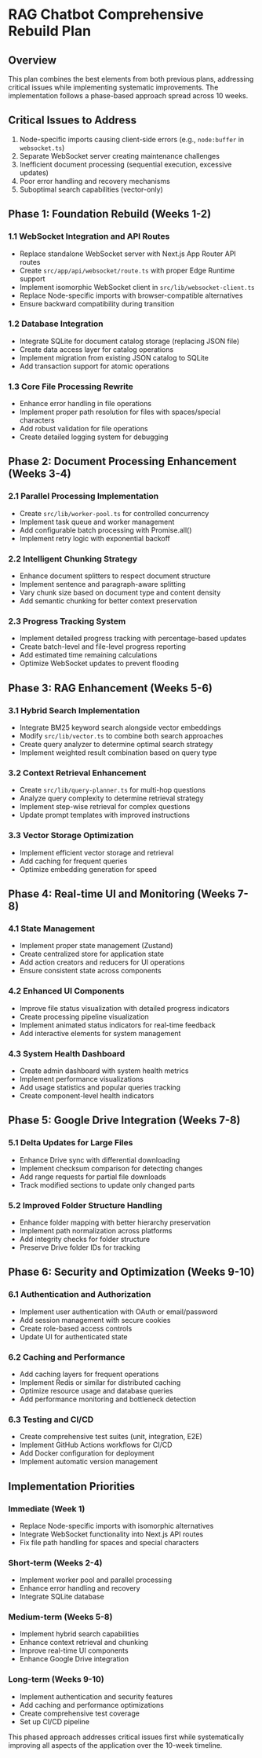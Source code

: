 # RAG Chatbot Comprehensive Rebuild Plan

## Overview
This plan combines the best elements from both previous plans, addressing critical issues while implementing systematic improvements. The implementation follows a phase-based approach spread across 10 weeks.

## Critical Issues to Address
1. Node-specific imports causing client-side errors (e.g., `node:buffer` in `websocket.ts`)
2. Separate WebSocket server creating maintenance challenges
3. Inefficient document processing (sequential execution, excessive updates)
4. Poor error handling and recovery mechanisms
5. Suboptimal search capabilities (vector-only)

## Phase 1: Foundation Rebuild (Weeks 1-2)

### 1.1 WebSocket Integration and API Routes
- Replace standalone WebSocket server with Next.js App Router API routes
- Create `src/app/api/websocket/route.ts` with proper Edge Runtime support
- Implement isomorphic WebSocket client in `src/lib/websocket-client.ts`
- Replace Node-specific imports with browser-compatible alternatives
- Ensure backward compatibility during transition

### 1.2 Database Integration
- Integrate SQLite for document catalog storage (replacing JSON file)
- Create data access layer for catalog operations
- Implement migration from existing JSON catalog to SQLite
- Add transaction support for atomic operations

### 1.3 Core File Processing Rewrite
- Enhance error handling in file operations
- Implement proper path resolution for files with spaces/special characters
- Add robust validation for file operations
- Create detailed logging system for debugging

## Phase 2: Document Processing Enhancement (Weeks 3-4)

### 2.1 Parallel Processing Implementation
- Create `src/lib/worker-pool.ts` for controlled concurrency
- Implement task queue and worker management
- Add configurable batch processing with Promise.all()
- Implement retry logic with exponential backoff

### 2.2 Intelligent Chunking Strategy
- Enhance document splitters to respect document structure
- Implement sentence and paragraph-aware splitting
- Vary chunk size based on document type and content density
- Add semantic chunking for better context preservation

### 2.3 Progress Tracking System
- Implement detailed progress tracking with percentage-based updates
- Create batch-level and file-level progress reporting
- Add estimated time remaining calculations
- Optimize WebSocket updates to prevent flooding

## Phase 3: RAG Enhancement (Weeks 5-6)

### 3.1 Hybrid Search Implementation
- Integrate BM25 keyword search alongside vector embeddings
- Modify `src/lib/vector.ts` to combine both search approaches
- Create query analyzer to determine optimal search strategy
- Implement weighted result combination based on query type

### 3.2 Context Retrieval Enhancement
- Create `src/lib/query-planner.ts` for multi-hop questions
- Analyze query complexity to determine retrieval strategy
- Implement step-wise retrieval for complex questions
- Update prompt templates with improved instructions

### 3.3 Vector Storage Optimization
- Implement efficient vector storage and retrieval
- Add caching for frequent queries
- Optimize embedding generation for speed

## Phase 4: Real-time UI and Monitoring (Weeks 7-8)

### 4.1 State Management
- Implement proper state management (Zustand)
- Create centralized store for application state
- Add action creators and reducers for UI operations
- Ensure consistent state across components

### 4.2 Enhanced UI Components
- Improve file status visualization with detailed progress indicators
- Create processing pipeline visualization
- Implement animated status indicators for real-time feedback
- Add interactive elements for system management

### 4.3 System Health Dashboard
- Create admin dashboard with system health metrics
- Implement performance visualizations
- Add usage statistics and popular queries tracking
- Create component-level health indicators

## Phase 5: Google Drive Integration (Weeks 7-8)

### 5.1 Delta Updates for Large Files
- Enhance Drive sync with differential downloading
- Implement checksum comparison for detecting changes
- Add range requests for partial file downloads
- Track modified sections to update only changed parts

### 5.2 Improved Folder Structure Handling
- Enhance folder mapping with better hierarchy preservation
- Implement path normalization across platforms
- Add integrity checks for folder structure
- Preserve Drive folder IDs for tracking

## Phase 6: Security and Optimization (Weeks 9-10)

### 6.1 Authentication and Authorization
- Implement user authentication with OAuth or email/password
- Add session management with secure cookies
- Create role-based access controls
- Update UI for authenticated state

### 6.2 Caching and Performance
- Add caching layers for frequent operations
- Implement Redis or similar for distributed caching
- Optimize resource usage and database queries
- Add performance monitoring and bottleneck detection

### 6.3 Testing and CI/CD
- Create comprehensive test suites (unit, integration, E2E)
- Implement GitHub Actions workflows for CI/CD
- Add Docker configuration for deployment
- Implement automatic version management

## Implementation Priorities

### Immediate (Week 1)
- Replace Node-specific imports with isomorphic alternatives
- Integrate WebSocket functionality into Next.js API routes
- Fix file path handling for spaces and special characters

### Short-term (Weeks 2-4)
- Implement worker pool and parallel processing
- Enhance error handling and recovery
- Integrate SQLite database

### Medium-term (Weeks 5-8)
- Implement hybrid search capabilities
- Enhance context retrieval and chunking
- Improve real-time UI components
- Enhance Google Drive integration

### Long-term (Weeks 9-10)
- Implement authentication and security features
- Add caching and performance optimizations
- Create comprehensive test coverage
- Set up CI/CD pipeline

This phased approach addresses critical issues first while systematically improving all aspects of the application over the 10-week timeline.
